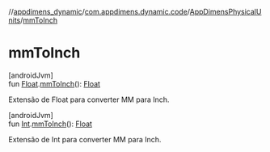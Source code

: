 //[appdimens_dynamic](../../../index.md)/[com.appdimens.dynamic.code](../index.md)/[AppDimensPhysicalUnits](index.md)/[mmToInch](mm-to-inch.md)

# mmToInch

[androidJvm]\
fun [Float](https://kotlinlang.org/api/core/kotlin-stdlib/kotlin/-float/index.html).[mmToInch](mm-to-inch.md)(): [Float](https://kotlinlang.org/api/core/kotlin-stdlib/kotlin/-float/index.html)

Extensão de Float para converter MM para Inch.

[androidJvm]\
fun [Int](https://kotlinlang.org/api/core/kotlin-stdlib/kotlin/-int/index.html).[mmToInch](mm-to-inch.md)(): [Float](https://kotlinlang.org/api/core/kotlin-stdlib/kotlin/-float/index.html)

Extensão de Int para converter MM para Inch.